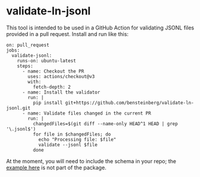validate-ln-jsonl
=================

This tool is intended to be used in a GitHub Action for validating
JSONL files provided in a pull request. Install and run like this:

```
on: pull_request
jobs:
  validate-jsonl:
    runs-on: ubuntu-latest
    steps:
      - name: Checkout the PR
        uses: actions/checkout@v3
        with:
          fetch-depth: 2
      - name: Install the validator
        run: |
          pip install git+https://github.com/bensteinberg/validate-ln-jsonl.git
      - name: Validate files changed in the current PR
        run: |
          changedFiles=$(git diff --name-only HEAD^1 HEAD | grep '\.jsonl$')
          for file in $changedFiles; do
            echo "Processing file: $file"
            validate --jsonl $file
          done
```

At the moment, you will need to include the schema in your repo; the
[example here](citations.json) is not part of the package.
